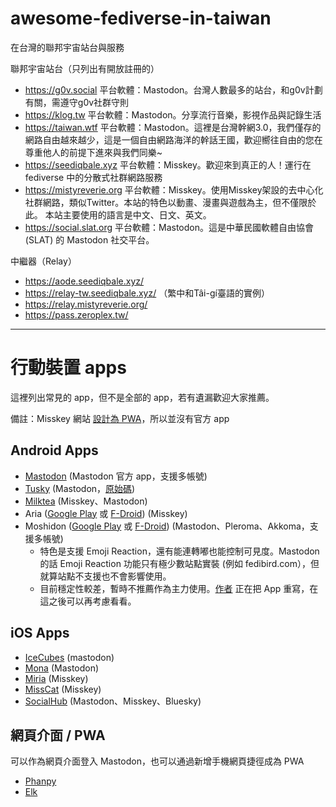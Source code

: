 # awesome-fediverse-in-taiwan

在台灣的聯邦宇宙站台與服務

聯邦宇宙站台（只列出有開放註冊的）

 - https://g0v.social 平台軟體：Mastodon。台灣人數最多的站台，和g0v計劃有關，需遵守g0v社群守則
 - https://klog.tw 平台軟體：Mastodon。分享流行音樂，影視作品與記錄生活
 - https://taiwan.wtf 平台軟體：Mastodon。這裡是台灣幹網3.0，我們僅存的網路自由越來越少，這是一個自由網路海洋的幹話王國，歡迎嚮往自由的您在尊重他人的前提下進來與我們同樂~
 - https://seediqbale.xyz 平台軟體：Misskey。歡迎來到真正的人！運行在 fediverse 中的分散式社群網路服務
 - https://mistyreverie.org 平台軟體：Misskey。使用Misskey架設的去中心化社群網路，類似Twitter。本站的特色以動畫、漫畫與遊戲為主，但不僅限於此。 本站主要使用的語言是中文、日文、英文。
 - https://social.slat.org 平台軟體：Mastodon。這是中華民國軟體自由協會 (SLAT) 的 Mastodon 社交平台。


中繼器（Relay）

 - https://aode.seediqbale.xyz/
 - https://relay-tw.seediqbale.xyz/ （繁中和Tâi-gí臺語的實例）
 - https://relay.mistyreverie.org/
 - https://pass.zeroplex.tw/

----

# 行動裝置 apps

這裡列出常見的 app，但不是全部的 app，若有遺漏歡迎大家推薦。

備註：Misskey 網站 [設計為 PWA](https://misskey-hub.net/tw/docs/for-users/resources/apps/)，所以並沒有官方 app

## Android Apps

- [Mastodon](https://play.google.com/store/apps/details?id=org.joinmastodon.android) (Mastodon 官方 app，支援多帳號)
- [Tusky](https://play.google.com/store/apps/details?id=com.keylesspalace.tusky) (Mastodon，[原始碼](https://github.com/tuskyapp/Tusky))
- [Milktea](https://play.google.com/store/apps/details?id=jp.panta.misskeyandroidclient) (Misskey、Mastodon)
- Aria ([Google Play](https://play.google.com/store/apps/details?id=com.poppingmoon.aria&hl=zh_TW) 或 [F-Droid](https://f-droid.org/packages/com.poppingmoon.aria/)) (Misskey)
- Moshidon ([Google Play](https://play.google.com/store/apps/details?id=org.joinmastodon.android.moshinda) 或 [F-Droid](https://f-droid.org/zh_Hant/packages/org.joinmastodon.android.moshinda/)) (Mastodon、Pleroma、Akkoma，支援多帳號)
  - 特色是支援 Emoji Reaction，還有能連轉嘟也能控制可見度。Mastodon 的話 Emoji Reaction 功能只有極少數站點實裝 (例如 fedibird.com），但就算站點不支援也不會影響使用。
  - 目前穩定性較差，暫時不推薦作為主力使用。[作者](https://floss.social/@moshidon) 正在把 App 重寫，在這之後可以再考慮看看。

## iOS Apps

- [IceCubes](https://apps.apple.com/us/app/ice-cubes-for-mastodon/id6444915884) (mastodon)
- [Mona](https://apps.apple.com/jp/app/%E3%83%A2%E3%83%8A-%E3%83%95%E3%82%A9%E3%83%BC-%E3%83%9E%E3%82%B9%E3%83%88%E3%83%89%E3%83%B3-mona-for-mastodon/id1659154653?uo=4&mt=8) (Mastodon)
- [Miria](https://apps.apple.com/jp/app/miria/id6449201469) (Misskey)
- [MissCat](https://apps.apple.com/us/app/misscat-misskey-%E3%82%AF%E3%83%A9%E3%82%A4%E3%82%A2%E3%83%B3%E3%83%88/id1505059993) (Misskey)
- [SocialHub](https://apps.apple.com/us/app/socialhub-socialmedia-client/id1474451582) (Mastodon、Misskey、Bluesky)

## 網頁介面 / PWA

可以作為網頁介面登入 Mastodon，也可以通過新增手機網頁捷徑成為 PWA

- [Phanpy](https://phanpy.social/)
- [Elk](https://elk.zone/)